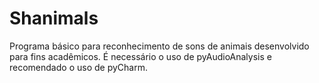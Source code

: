 # Shanimals
Programa básico para reconhecimento de sons de animais desenvolvido para fins acadêmicos.
É necessário o uso de pyAudioAnalysis e recomendado o uso de pyCharm.
